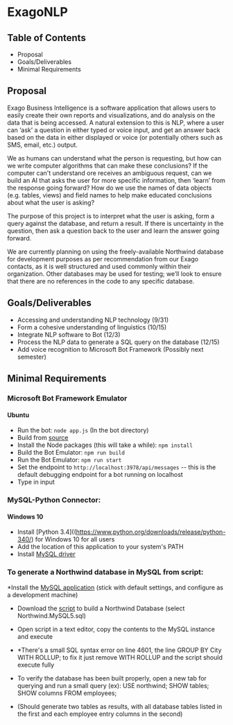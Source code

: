 # ExagoNLP

## Table of Contents
* Proposal
* Goals/Deliverables
* Minimal Requirements

## Proposal
Exago Business Intelligence is a software application that allows users to easily create their own reports and visualizations, and do analysis on the data that is being accessed.  A natural extension to this is NLP, where a user can ‘ask’ a question in either typed or voice input, and get an answer back based on the data in either displayed or voice (or potentially others such as SMS, email, etc.) output. 

We as humans can understand what the person is requesting, but how can we write computer algorithms that can make these conclusions?  If the computer can't understand ore receives an ambiguous request, can we build an AI that asks the user for more specific information, then ‘learn’ from the response going forward?  How do we use the names of data objects (e.g. tables, views) and field names to help make educated conclusions about what the user is asking?
 
The purpose of this project is to interpret what the user is asking, form a query against the database, and return a result.  If there is uncertainty in the question, then ask a question back to the user and learn the answer going forward.  

We are currently planning on using the freely-available Northwind database for development purposes as per recommendation from our Exago contacts, as it is well structured and used commonly within their organization. Other databases may be used for testing; we’ll look to ensure that there are no references in the code to any specific database.

## Goals/Deliverables
* Accessing and understanding NLP technology (9/31)
* Form a cohesive understanding of linguistics (10/15)
* Integrate NLP software to Bot (12/3)
* Process the NLP data to generate a SQL query on the database (12/15)
* Add voice recognition to Microsoft Bot Framework (Possibly next semester)

## Minimal Requirements
### Microsoft Bot Framework Emulator
#### Ubuntu
* Run the bot: `node app.js` (In the bot directory)
* Build from [source](https://github.com/Microsoft/BotFramework-Emulator.git)
* Install the Node packages (this will take a while):
`npm install`
* Build the Bot Emulator: `npm run build`
* Run the Bot Emulator: `npm run start`
* Set the endpoint to `http://localhost:3978/api/messages` -- this is the default debugging endpoint for a bot running on localhost
* Type in input
### MySQL-Python Connector:
#### Windows 10
* Install [Python 3.4]((https://www.python.org/downloads/release/python-340/) for Windows 10 for all users
* Add the location of this application to your system's PATH
* Install [MySQL driver](https://dev.mysql.com/downloads/connector/python/)

### To generate a Northwind database in MySQL from script:
*Install the [MySQL application](https://dev.mysql.com/downloads/installer/) (stick with default settings, and configure as a development machine)

* Download the [script](https://www.aspsnippets.com/Articles/Download-and-Install-Microsoft-Northwind-Sample-database-in-MySql.aspx) to build a Northwind Database (select Northwind.MySQL5.sql)
* Open script in a text editor, copy the contents to the MySQL instance and execute
* *There's a small SQL syntax error on line 4601, the line GROUP BY City WITH ROLLUP;
to fix it just remove WITH ROLLUP and the script should execute fully

* To verify the database has been built properly, open a new tab for querying and run a small query (ex):
USE northwind;
SHOW tables;
SHOW columns FROM employees;

* (Should generate two tables as results, with all database tables
   listed in the first and each employee entry columns in the second)